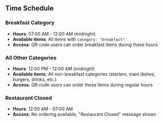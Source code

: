 ## Time Schedule

### Breakfast Category
- **Hours**: 07:00 AM - 12:00 AM (midnight)
- **Available items**: All items with `category: "breakfast"`
- **Access**: QR code users can order breakfast items during these hours

### All Other Categories
- **Hours**: 12:00 PM - 12:00 AM (midnight)
- **Available items**: All non-breakfast categories (starters, main dishes, burgers, drinks, etc.)
- **Access**: QR code users can order these items during regular hours

### Restaurant Closed
- **Hours**: 12:00 AM - 07:00 AM
- **Access**: No ordering available, "Restaurant Closed" message shown 